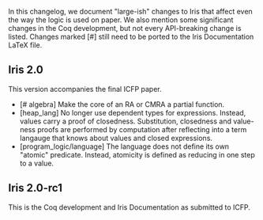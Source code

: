 In this changelog, we document "large-ish" changes to Iris that affect even the
way the logic is used on paper.  We also mention some significant changes in the
Coq development, but not every API-breaking change is listed.  Changes marked
[#] still need to be ported to the Iris Documentation LaTeX file.

## Iris 2.0

This version accompanies the final ICFP paper.

* [# algebra] Make the core of an RA or CMRA a partial function.
* [heap_lang] No longer use dependent types for expressions.  Instead, values
  carry a proof of closedness.  Substitution, closedness and value-ness proofs
  are performed by computation after reflecting into a term langauge that knows
  about values and closed expressions.
* [program_logic/language] The language does not define its own "atomic"
  predicate.  Instead, atomicity is defined as reducing in one step to a value.

## Iris 2.0-rc1

This is the Coq development and Iris Documentation as submitted to ICFP.
